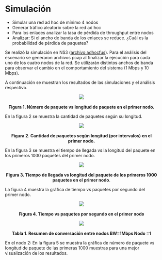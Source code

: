 # Simulación

- Simular una red ad hoc de mínimo 4 nodos
-	Generar tráfico aleatorio sobre la red ad hoc
- Para los enlaces analizar la tasa de pérdida de throughput entre nodos
-	Analizar: Si el ancho de banda de los enlaces se reduce. ¿Cuál es la probabilidad de pérdida de paquetes?

Se realizó la simulación en NS3 ([archivo adhocfus](adhocfus.cc)).
Para el análisis del escenario se generaron archivos pcap al finalizar la ejecución para cada uno de los cuatro nodos de la red. Se utilizarán distintos anchos de banda para observar el cambio en el comportamiento del sistema (1 Mbps y 10 Mbps).

A continuación se muestran los resultados de las simulaciones y el análisis respectivo.
<p align="center">
  <img src="https://user-images.githubusercontent.com/57605830/68620614-de0c2000-049b-11ea-8442-99f99084e31b.png">
  <br><br>
  <b>Figura 1. Número de paquete vs longitud de paquete en el primer nodo.</b><br>
</p>

En la figura 2 se muestra la cantidad de paquetes según su longitud.

<p align="center">
  <img src="https://user-images.githubusercontent.com/57605830/68622176-87084a00-049f-11ea-857c-20d9b1c871e1.png">
  <br><br>
  <b>Figura 2. Cantidad de paquetes según longitud (por intervalos) en el primer nodo.</b><br>
</p>
En la figura 3 se muestra el tiempo de llegada vs la longitud del paquete en los primeros 1000 paquetes del primer nodo.

<p align="center">
  <img src="https://user-images.githubusercontent.com/57605830/68622469-3513f400-04a0-11ea-94b3-1da4fc6ffe07.png">
  <br><br>
  <b>Figura 3. Tiempo de llegada vs longitud del paquete de los primeros 1000 paquetes en el primer nodo.</b><br>
</p>
La figura 4 muestra la gráfica de tiempo vs paquetes por segundo del primer nodo.
<p align="center">
  <img src="https://user-images.githubusercontent.com/57605830/68622469-3513f400-04a0-11ea-94b3-1da4fc6ffe07.png">
  <br><br>
  <b>Figura 4. Tiempo vs paquetes por segundo en el primer nodo</b><br>
</p>
<p align="center">
  <img src="https://user-images.githubusercontent.com/57605830/68622469-3513f400-04a0-11ea-94b3-1da4fc6ffe07.png">
  <br><br>
  <b>Tabla 1. Resumen de conversación entre nodos BW=1Mbps Nodo =1</b><br>
</p>
En el nodo 2:
En la figura 5 se muestra la gráfica de número de paquete vs longitud de paquete de las primeras 1000 muestras para una mejor visualización de los resultados.









